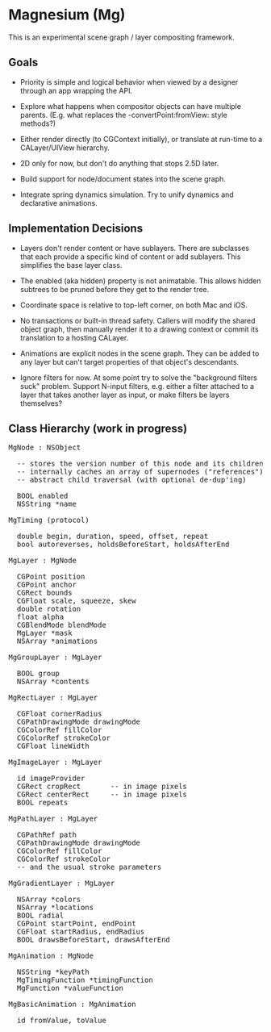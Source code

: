 
# Magnesium (Mg)

This is an experimental scene graph / layer compositing framework.


## Goals

- Priority is simple and logical behavior when viewed by a designer
through an app wrapping the API.

- Explore what happens when compositor objects can have multiple
parents. (E.g. what replaces the -convertPoint:fromView: style
methods?)

- Either render directly (to CGContext initially), or translate at
run-time to a CALayer/UIView hierarchy.

- 2D only for now, but don't do anything that stops 2.5D later.

- Build support for node/document states into the scene graph.

- Integrate spring dynamics simulation. Try to unify dynamics and
declarative animations.


## Implementation Decisions

- Layers don't render content or have sublayers. There are subclasses
that each provide a specific kind of content or add sublayers. This
simplifies the base layer class.

- The enabled (aka hidden) property is not animatable. This allows
hidden subtrees to be pruned before they get to the render tree.

- Coordinate space is relative to top-left corner, on both Mac and iOS.

- No transactions or built-in thread safety. Callers will modify the
shared object graph, then manually render it to a drawing context or
commit its translation to a hosting CALayer.

- Animations are explicit nodes in the scene graph. They can be added
to any layer but can't target properties of that object's descendants.

- Ignore filters for now. At some point try to solve the "background
filters suck" problem. Support N-input filters, e.g. either a filter
attached to a layer that takes another layer as input, or make filters
be layers themselves?


## Class Hierarchy (work in progress)

<pre>
MgNode : NSObject

  -- stores the version number of this node and its children
  -- internally caches an array of supernodes ("references")
  -- abstract child traversal (with optional de-dup'ing)

  BOOL enabled
  NSString *name

MgTiming (protocol)

  double begin, duration, speed, offset, repeat
  bool autoreverses, holdsBeforeStart, holdsAfterEnd

MgLayer : MgNode <MgTiming>

  CGPoint position
  CGPoint anchor
  CGRect bounds
  CGFloat scale, squeeze, skew
  double rotation
  float alpha
  CGBlendMode blendMode
  MgLayer *mask
  NSArray<MgAnimation> *animations

MgGroupLayer : MgLayer

  BOOL group
  NSArray<MgLayer> *contents

MgRectLayer : MgLayer

  CGFloat cornerRadius
  CGPathDrawingMode drawingMode
  CGColorRef fillColor
  CGColorRef strokeColor
  CGFloat lineWidth

MgImageLayer : MgLayer

  id<MgImageProvider> imageProvider
  CGRect cropRect		-- in image pixels
  CGRect centerRect		-- in image pixels
  BOOL repeats

MgPathLayer : MgLayer

  CGPathRef path
  CGPathDrawingMode drawingMode
  CGColorRef fillColor
  CGColorRef strokeColor
  -- and the usual stroke parameters

MgGradientLayer : MgLayer

  NSArray<CGColorRef> *colors
  NSArray<NSNumber> *locations
  BOOL radial
  CGPoint startPoint, endPoint
  CGFloat startRadius, endRadius
  BOOL drawsBeforeStart, drawsAfterEnd

MgAnimation : MgNode <MgTiming>

  NSString *keyPath
  MgTimingFunction *timingFunction
  MgFunction *valueFunction

MgBasicAnimation : MgAnimation

  id fromValue, toValue
</pre>

